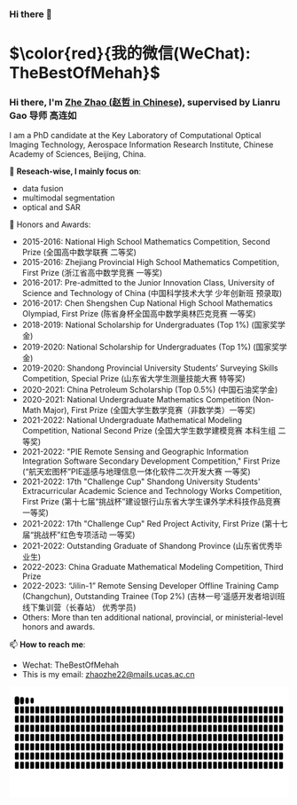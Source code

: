 ### Hi there 👋
# $\color{red}{我的微信(WeChat): TheBestOfMehah}$
### Hi there, I'm [Zhe Zhao (赵哲 in Chinese)]([https://yimiandai.work/](https://scholar.google.com/citations?user=aSPDpmgAAAAJ&hl=zh-CN)), supervised by Lianru Gao 导师 高连如

I am a PhD candidate at the Key Laboratory of Computational Optical Imaging Technology, Aerospace Information Research Institute, Chinese Academy of Sciences, Beijing, China.

🔭 **Reseach-wise, I mainly focus on**:
- data fusion
- multimodal segmentation
- optical and SAR

🏅 Honors and Awards:
- 2015-2016: National High School Mathematics Competition, Second Prize (全国高中数学联赛 二等奖)
- 2015-2016: Zhejiang Provincial High School Mathematics Competition, First Prize (浙江省高中数学竞赛 一等奖)
- 2016-2017: Pre-admitted to the Junior Innovation Class, University of Science and Technology of China (中国科学技术大学 少年创新班 预录取)
- 2016-2017: Chen Shengshen Cup National High School Mathematics Olympiad, First Prize (陈省身杯全国高中数学奥林匹克竞赛 一等奖)
- 2018-2019: National Scholarship for Undergraduates (Top 1%) (国家奖学金)
- 2019-2020: National Scholarship for Undergraduates (Top 1%) (国家奖学金)
- 2019-2020: Shandong Provincial University Students’ Surveying Skills Competition, Special Prize (山东省大学生测量技能大赛  特等奖)
- 2020-2021: China Petroleum Scholarship (Top 0.5%) (中国石油奖学金)
- 2020-2021: National Undergraduate Mathematics Competition (Non-Math Major), First Prize (全国大学生数学竞赛（非数学类）一等奖)
- 2021-2022: National Undergraduate Mathematical Modeling Competition, National Second Prize (全国大学生数学建模竞赛 本科生组 二等奖)
- 2021-2022: "PIE Remote Sensing and Geographic Information Integration Software Secondary Development Competition," First Prize (“航天宏图杯”PIE遥感与地理信息一体化软件二次开发大赛 一等奖)
- 2021-2022: 17th "Challenge Cup" Shandong University Students' Extracurricular Academic Science and Technology Works Competition, First Prize (第十七届“挑战杯”建设银行山东省大学生课外学术科技作品竞赛 一等奖)
- 2021-2022: 17th "Challenge Cup" Red Project Activity, First Prize (第十七届“挑战杯”红色专项活动 一等奖)
- 2021-2022: Outstanding Graduate of Shandong Province (山东省优秀毕业生)
- 2022-2023: China Graduate Mathematical Modeling Competition, Third Prize 
- 2022-2023: “Jilin-1” Remote Sensing Developer Offline Training Camp (Changchun), Outstanding Trainee (Top 2%) (吉林一号’遥感开发者培训班线下集训营（长春站） 优秀学员)
- Others: More than ten additional national, provincial, or ministerial-level honors and awards.

📫 **How to reach me**:
- Wechat: TheBestOfMehah
- This is my email: zhaozhe22@mails.ucas.ac.cn

<!--
**983955163/983955163** is a ✨ _special_ ✨ repository because its `README.md` (this file) appears on your GitHub profile.

Here are some ideas to get you started:

- 🔭 I’m currently working on ...
- 🌱 I’m currently learning ...
- 👯 I’m looking to collaborate on ...
- 🤔 I’m looking for help with ...
- 💬 Ask me about ...
- 📫 How to reach me: ...
- 😄 Pronouns: ...
- ⚡ Fun fact: ...
-->

<img src="https://raw.githubusercontent.com/mujianyu/mujianyu/output/github-contribution-grid-snake.svg" alt="logo" height="200"  align="center" style="margin: auto; margin-up: 5px;margin-bottom: 5px;" />
